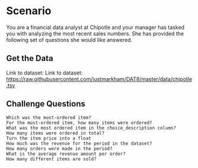 # Scenario

You are a financial data analyst at Chipotle and your manager has tasked you with analyzing the most recent sales numbers. She has provided the following set of questions she would like answered.

## Get the Data
Link to dataset: Link to dataset: https://raw.githubusercontent.com/justmarkham/DAT8/master/data/chipotle.tsv

## Challenge Questions

    Which was the most-ordered item?
    For the most-ordered item, how many items were ordered?
    What was the most ordered item in the choice_description column?
    How many items were ordered in total?
    Turn the item price into a float
    How much was the revenue for the period in the dataset?
    How many orders were made in the period?
    What is the average revenue amount per order?
    How many different items are sold?
